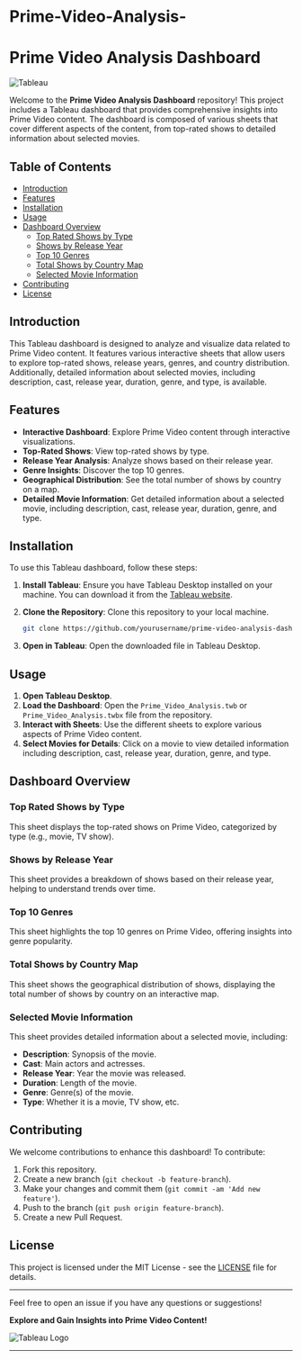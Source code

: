 # Prime-Video-Analysis-
# Prime Video Analysis Dashboard

![Tableau](https://img.shields.io/badge/Tableau-Dashboard-blue)

Welcome to the **Prime Video Analysis Dashboard** repository! This project includes a Tableau dashboard that provides comprehensive insights into Prime Video content. The dashboard is composed of various sheets that cover different aspects of the content, from top-rated shows to detailed information about selected movies.

## Table of Contents

- [Introduction](#introduction)
- [Features](#features)
- [Installation](#installation)
- [Usage](#usage)
- [Dashboard Overview](#dashboard-overview)
  - [Top Rated Shows by Type](#top-rated-shows-by-type)
  - [Shows by Release Year](#shows-by-release-year)
  - [Top 10 Genres](#top-10-genres)
  - [Total Shows by Country Map](#total-shows-by-country-map)
  - [Selected Movie Information](#selected-movie-information)
- [Contributing](#contributing)
- [License](#license)

## Introduction

This Tableau dashboard is designed to analyze and visualize data related to Prime Video content. It features various interactive sheets that allow users to explore top-rated shows, release years, genres, and country distribution. Additionally, detailed information about selected movies, including description, cast, release year, duration, genre, and type, is available.

## Features

- **Interactive Dashboard**: Explore Prime Video content through interactive visualizations.
- **Top-Rated Shows**: View top-rated shows by type.
- **Release Year Analysis**: Analyze shows based on their release year.
- **Genre Insights**: Discover the top 10 genres.
- **Geographical Distribution**: See the total number of shows by country on a map.
- **Detailed Movie Information**: Get detailed information about a selected movie, including description, cast, release year, duration, genre, and type.

## Installation

To use this Tableau dashboard, follow these steps:

1. **Install Tableau**: Ensure you have Tableau Desktop installed on your machine. You can download it from the [Tableau website](https://www.tableau.com/products/desktop).

2. **Clone the Repository**: Clone this repository to your local machine.

    ```bash
    git clone https://github.com/yourusername/prime-video-analysis-dashboard.git
    ```

3. **Open in Tableau**: Open the downloaded file in Tableau Desktop.

## Usage

1. **Open Tableau Desktop**.
2. **Load the Dashboard**: Open the `Prime_Video_Analysis.twb` or `Prime_Video_Analysis.twbx` file from the repository.
3. **Interact with Sheets**: Use the different sheets to explore various aspects of Prime Video content.
4. **Select Movies for Details**: Click on a movie to view detailed information including description, cast, release year, duration, genre, and type.

## Dashboard Overview

### Top Rated Shows by Type

This sheet displays the top-rated shows on Prime Video, categorized by type (e.g., movie, TV show).

### Shows by Release Year

This sheet provides a breakdown of shows based on their release year, helping to understand trends over time.

### Top 10 Genres

This sheet highlights the top 10 genres on Prime Video, offering insights into genre popularity.

### Total Shows by Country Map

This sheet shows the geographical distribution of shows, displaying the total number of shows by country on an interactive map.

### Selected Movie Information

This sheet provides detailed information about a selected movie, including:

- **Description**: Synopsis of the movie.
- **Cast**: Main actors and actresses.
- **Release Year**: Year the movie was released.
- **Duration**: Length of the movie.
- **Genre**: Genre(s) of the movie.
- **Type**: Whether it is a movie, TV show, etc.

## Contributing

We welcome contributions to enhance this dashboard! To contribute:

1. Fork this repository.
2. Create a new branch (`git checkout -b feature-branch`).
3. Make your changes and commit them (`git commit -am 'Add new feature'`).
4. Push to the branch (`git push origin feature-branch`).
5. Create a new Pull Request.

## License

This project is licensed under the MIT License - see the [LICENSE](LICENSE) file for details.

---

Feel free to open an issue if you have any questions or suggestions!

**Explore and Gain Insights into Prime Video Content!**

![Tableau Logo](https://www.tableau.com/sites/default/files/pages/tableaulogo_highres.png)

---


